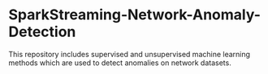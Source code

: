 # SparkStreaming-Network-Anomaly-Detection
This repository includes supervised and unsupervised machine learning methods which are used to detect anomalies on network datasets.
